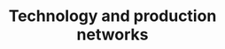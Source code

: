 ---
title: 'Technology and production networks'
description: 'Quantify technologies and their interactions'
explanation: 'Technology is central to understand production processes. This research area studies technology and its sole in production networks from different perspectives. A part of this work developed information-theory methods to measure how sophisticated technologies are. Another builds models of production networks that are agnostic of particular types of technologies in terms of needing to specify production functions to make them solvable. This is a growing work stream so more publications will be posted soon.'
cover: '/images/research_tech.webp'
research:
- tech-synergy
---